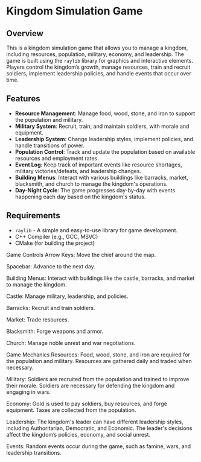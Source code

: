 # Kingdom Simulation Game

## Overview
This is a kingdom simulation game that allows you to manage a kingdom, including resources, population, military, economy, and leadership. The game is built using the `raylib` library for graphics and interactive elements. Players control the kingdom’s growth, manage resources, train and recruit soldiers, implement leadership policies, and handle events that occur over time.

## Features
- **Resource Management**: Manage food, wood, stone, and iron to support the population and military.
- **Military System**: Recruit, train, and maintain soldiers, with morale and equipment.
- **Leadership System**: Change leadership styles, implement policies, and handle transitions of power.
- **Population Control**: Track and update the population based on available resources and employment rates.
- **Event Log**: Keep track of important events like resource shortages, military victories/defeats, and leadership changes.
- **Building Menus**: Interact with various buildings like barracks, market, blacksmith, and church to manage the kingdom's operations.
- **Day-Night Cycle**: The game progresses day-by-day with events happening each day based on the kingdom's status.

## Requirements
- `raylib` - A simple and easy-to-use library for game development.
- C++ Compiler (e.g., GCC, MSVC)
- CMake (for building the project)


Game Controls
Arrow Keys: Move the chief around the map.

Spacebar: Advance to the next day.

Building Menus: Interact with buildings like the castle, barracks, and market to manage the kingdom.

Castle: Manage military, leadership, and policies.

Barracks: Recruit and train soldiers.

Market: Trade resources.

Blacksmith: Forge weapons and armor.

Church: Manage noble unrest and war negotiations.

Game Mechanics
Resources: Food, wood, stone, and iron are required for the population and military. Resources are gathered daily and traded when necessary.

Military: Soldiers are recruited from the population and trained to improve their morale. Soldiers are necessary for defending the kingdom and engaging in wars.

Economy: Gold is used to pay soldiers, buy resources, and forge equipment. Taxes are collected from the population.

Leadership: The kingdom's leader can have different leadership styles, including Authoritarian, Democratic, and Economic. The leader's decisions affect the kingdom’s policies, economy, and social unrest.

Events: Random events occur during the game, such as famine, wars, and leadership transitions.
